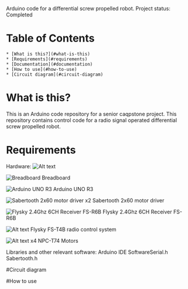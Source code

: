 
Arduino code for a differential screw propelled robot.
Project status: Completed

# Table of Contents
	* [What is this?](#what-is-this)
	* [Requirements](#requirements)
	* [Documentation](#documentation)
	* [How to use](#how-to-use)
 	* [Circuit diagram](#circuit-diagram)


# What is this?

This is an Arduino code repository for a senior caqpstone project.
This repository contains control code for a radio signal operated differential screw propelled robot.


# Requirements
Hardware:
![Alt text](relative/path/to/image.png)


![Breadboard](https://github.com/Automata-02/Remote-Control-Screw-Propelled-Robot-Senior-Capstone-/Images/Breadboard.png)
Breadboard


![Arduino UNO R3](https://github.com/Automata-02/Remote-Control-Screw-Propelled-Robot-Senior-Capstone-/Images/Arduino_UNO_R3.png)
Arduino UNO R3


![Sabertooth 2x60 motor driver](https://github.com/Automata-02/Remote-Control-Screw-Propelled-Robot-Senior-Capstone-/Images/image.png)
x2 Sabertooth 2x60 motor driver


![Flysky 2.4Ghz 6CH Receiver FS-R6B](https://github.com/Automata-02/Remote-Control-Screw-Propelled-Robot-Senior-Capstone-/Images/image.png)
Flysky 2.4Ghz 6CH Receiver FS-R6B


![Alt text](https://github.com/Automata-02/Remote-Control-Screw-Propelled-Robot-Senior-Capstone-/Images/image.png)
Flysky FS-T4B radio control system


![Alt text](https://github.com/Automata-02/Remote-Control-Screw-Propelled-Robot-Senior-Capstone-/Images/image.png)
x4 NPC-T74 Motors


Libraries and other relevant software:
Arduino IDE
SoftwareSerial.h
Sabertooth.h


#Circuit diagram



#How to use



